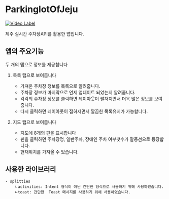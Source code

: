 # ParkinglotOfJeju

[![Video Label](http://img.youtube.com/vi/y4Eh5hBWL2A/0.jpg)](https://youtu.be/y4Eh5hBWL2A)

제주 실시간 주차장API를 활용한 앱입니다.

<h2>앱의 주요기능</h2> 

두 개의 탭으로 정보를 제공합니다

1. 목록 탭으로 보여줍니다
    - 가져온 주차장 정보를 목록으로 알려줍니다.
    - 주차장 정보가 마지막으로 언제 업데이트 되었는지 알려줍니다.
    - 각각의 주차장 정보를 클릭하면 레이아웃이 펼쳐지면서 더욱 많은 정보를 보여줍니다.
    - 다시 클릭하면 레이아웃이 접혀지면서 깔끔한 목록유지가 가능합니다.
    
2. 지도 탭으로 보여줍니다
    - 지도에 8개의 핀을 표시합니다
    - 핀을 클릭하면 주차장명, 일반주차, 장애인 주차 여부갯수가 말풍선으로 등장합니다.
    - 현재위치를 가져올 수 있습니다.

<h2>사용한 라이브러리</h2> 
    
    - splitties 
        ㄴactivities: Intent 형식이 아닌 간단한 형식으로 사용하기 위해 사용하였습니다.
        ㄴtoast: 간단한  Toast 메시지를 사용하기 위해 사용하였습니다.
